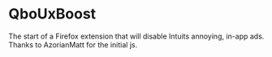 # QboUxBoost

 The start of a Firefox extension that will disable Intuits annoying, in-app ads. Thanks to AzorianMatt for the initial js. 
